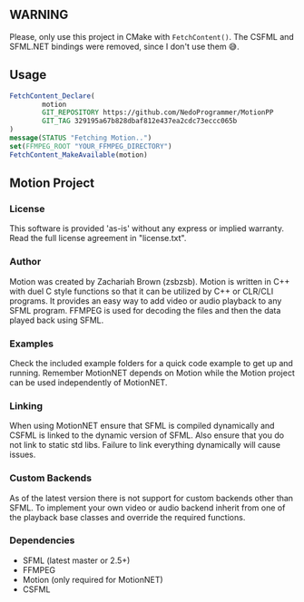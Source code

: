 ## WARNING
Please, only use this project in CMake with `FetchContent()`. The CSFML and SFML.NET bindings were removed, since I don't use them 😅.

## Usage
```cmake
FetchContent_Declare(
        motion
        GIT_REPOSITORY https://github.com/NedoProgrammer/MotionPP
        GIT_TAG 329195a67b828dbaf812e437ea2cdc73eccc065b
)
message(STATUS "Fetching Motion..")
set(FFMPEG_ROOT "YOUR_FFMPEG_DIRECTORY")
FetchContent_MakeAvailable(motion)
```

## Motion Project

### License
This software is provided 'as-is' without any express or implied warranty. Read the full license agreement in "license.txt".


### Author
Motion was created by Zachariah Brown (zsbzsb). Motion is written in C++ with duel C style functions so that it can be utilized by C++ or CLR/CLI programs. It provides an easy way to add video or audio playback to any SFML program. FFMPEG is used for decoding the files and then the data played back using SFML.


### Examples
Check the included example folders for a quick code example to get up and running. Remember MotionNET depends on Motion while the Motion project can be used independently of MotionNET.

### Linking
When using MotionNET ensure that SFML is compiled dynamically and CSFML is linked to the dynamic version of SFML. Also ensure that you do not link to static std libs. Failure to link everything dynamically will cause issues.

### Custom Backends
As of the latest version there is not support for custom backends other than SFML. To implement your own video or audio backend inherit from one of the playback base classes and override the required functions.

### Dependencies
* SFML (latest master or 2.5+)
* FFMPEG
* Motion (only required for MotionNET)
* CSFML
